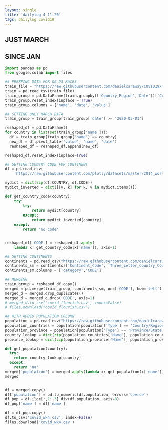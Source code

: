 ```yaml
---
layout: single
title: 'dailylog 4-11-20'
tags: dailylog covid19
--- 
```



## JUST MARCH

<div class="flourish-embed flourish-bar-chart-race" data-src="visualisation/1897466" data-url="https://flo.uri.sh/visualisation/1897466/embed"><script src="https://public.flourish.studio/resources/embed.js"></script></div>

## SINCE JAN

<div class="flourish-embed flourish-bar-chart-race" data-src="visualisation/1897175" data-url="https://flo.uri.sh/visualisation/1897175/embed"><script src="https://public.flourish.studio/resources/embed.js"></script></div>

```python
import pandas as pd
from google.colab import files

## PREPPING DATA FOR OG D3 RACES
train_file = "https://raw.githubusercontent.com/danielcaraway/COVID19/master/WK4_0411/train.csv"
train = pd.read_csv(train_file)
train_group = pd.DataFrame(train.groupby(['Country_Region','Date'])['ConfirmedCases'].sum())
train_group.reset_index(inplace = True)
train_group.columns = ['name', 'date', 'value']

## GETTING ONLY MARCH DATA
train_group = train_group[train_group['date'] >= '2020-03-01']

reshaped_df = pd.DataFrame()
for country in list(set(train_group['name'])):
  df = train_group[train_group['name'] == country]
  new_df = df.pivot_table('value', 'name', 'date')
  reshaped_df = reshaped_df.append(new_df)

reshaped_df.reset_index(inplace=True)

## GETTING COUNTRY CODE FOR CONTINENT
df = pd.read_csv(
    'https://raw.githubusercontent.com/plotly/datasets/master/2014_world_gdp_with_codes.csv')

mydict = dict(zip(df.COUNTRY, df.CODE))
mydict_inverted = dict([[v, k] for k, v in mydict.items()])

def get_country_code(country):
    try:
        try:
            return mydict[country]
        except:
            return mydict_inverted[country]
    except:
        return 'no code'


reshaped_df['CODE'] = reshaped_df.apply(
    lambda x: get_country_code(x['name']), axis=1)

## GETTING CONTINENTS
continents = pd.read_csv("https://raw.githubusercontent.com/danielcaraway/COVID19/master/continent_df.csv")
continents_sm = continents[['Continent_Code', 'Three_Letter_Country_Code']]
continents_sm.columns = ['category','CODE']

## MERGING
train_group = reshaped_df.copy()
merged = pd.merge(train_group, continents_sm, on=['CODE'], how='left')
merged_d = merged.drop_duplicates()
merged_d = merged_d.drop('CODE', axis=1)
# merged_d.to_csv('covid_flourish.csv', index=False)
# files.download("covid_flourish.csv")

## WITH ADDED POPULATION COLUMN
population = pd.read_csv("https://raw.githubusercontent.com/danielcaraway/COVID19/master/kaggle_population_data.csv")
population_countries = population[population['Type'] == 'Country/Region']
population_province = population[population['Type'] == 'Province/State']
country_lookup = dict(zip(population_countries['Name'], population_countries['Population']))
province_lookup = dict(zip(population_province['Name'], population_province['Population']))

def get_population(country):
  try: 
    return country_lookup[country]
  except:
    return 'na'
merged['population'] = merged.apply(lambda x: get_population(x['name']), axis=1)
merged


df = merged.copy()
df['population'] = pd.to_numeric(df.population, errors='coerce')
df_pop = df.iloc[:,1:-3].div(df.population, axis=0)
df_pop['name'] = df['name']

df = df_pop.copy()
df.to_csv('covid_wk4.csv', index=False)
files.download('covid_wk4.csv')
```

